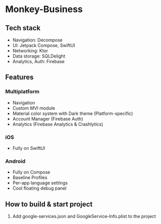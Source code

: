 # Monkey-Business

## Tech stack
- Navigation: Decompose
- UI: Jetpack Compose, SwiftUI
- Networking: Ktor
- Data storage: SQLDelight
- Analytics, Auth: Firebase

## Features
### Multiplatform
- Navigation
- Custom MVI module
- Material color system with Dark theme (Platform-specific)
- Account Manager (Firebase Auth)
- Analytics (Firebase Analytics & Crashlytics)
### iOS
- Fully on SwiftUI
### Android
- Fully on Compose
- Baseline Profiles
- Per-app language settings
- Cool floating debug panel

## How to build & start project
1. Add google-services.json and GoogleService-Info.plist to the project
